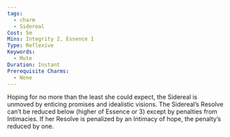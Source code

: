 ```yaml
---
tags:
  - charm
  - Sidereal
Cost: 5m
Mins: Integrity 2, Essence 1
Type: Reflexive
Keywords:
  - Mute
Duration: Instant
Prerequisite Charms:
  - None
---
```

Hoping for no more than the least she could expect, the Sidereal is unmoved by enticing promises and idealistic visions. The Sidereal’s Resolve can’t be reduced below (higher of Essence or 3) except by penalties from Intimacies. If her Resolve is penalized by an Intimacy of hope, the penalty’s reduced by one.